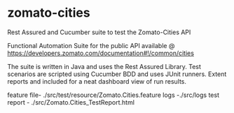 # zomato-cities
Rest Assured and Cucumber suite to test the Zomato-Cities API

Functional Automation Suite for the public API available @ https://developers.zomato.com/documentation#!/common/cities

The suite is written in Java and uses the Rest Assured Library. Test scenarios are scripted using Cucumber BDD and uses JUnit runners.
Extent reports and included for a neat dashboard view of run results.

feature file- ./src/test/resource/Zomato.Cities.feature
logs -./src/logs
test report - ./src/Zomato.Cities_TestReport.html

